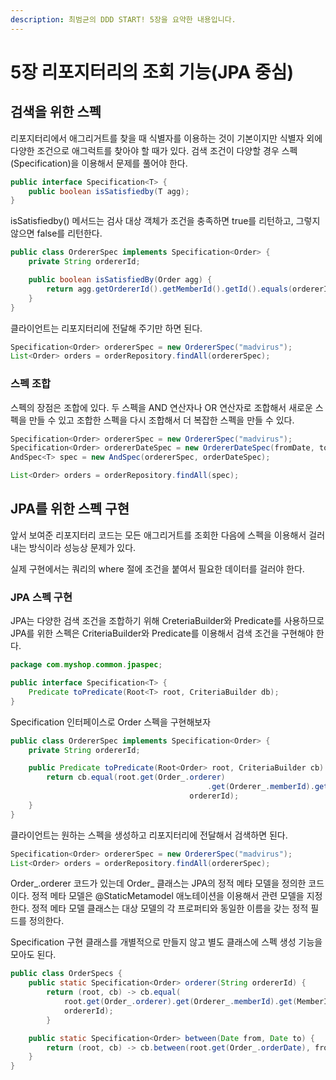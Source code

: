 ```yaml
---
description: 최범균의 DDD START! 5장을 요약한 내용입니다.
---
```


# 5장 리포지터리의 조회 기능\(JPA 중심\)

## 검색을 위한 스펙

리포지터리에서 애그리거트를 찾을 때 식별자를 이용하는 것이 기본이지만 식별자 외에 다양한 조건으로 애그럭트를 찾아야 할 때가 있다. 검색 조건이 다양할 경우 스펙\(Specification\)을 이용해서 문제를 풀어야 한다.

```java
public interface Specification<T> {
	public boolean isSatisfiedby(T agg);
}
```

isSatisfiedby\(\) 메서드는 검사 대상 객체가 조건을 충족하면 true를 리턴하고, 그렇지 않으면 false를 리턴한다.

```java
public class OrdererSpec implements Specification<Order> {
	private String ordererId;

	public boolean isSatisfiedBy(Order agg) {
		return agg.getOrdererId().getMemberId().getId().equals(ordererId);
	}
}
```

클라이언트는 리포지터리에 전달해 주기만 하면 된다.

```java
Specification<Order> ordererSpec = new OrdererSpec("madvirus");
List<Order> orders = orderRepository.findAll(ordererSpec);
```

### 스펙 조합

스펙의 장점은 조합에 있다. 두 스펙을 AND 연산자나 OR 연산자로 조합해서 새로운 스펙을 만들 수 있고 조합한 스펙을 다시 조합해서 더 복잡한 스펙을 만들 수 있다.

```java
Specification<Order> ordererSpec = new OrdererSpec("madvirus");
Specification<Order> ordererDateSpec = new OrdererDateSpec(fromDate, toDate);
AndSpec<T> spec = new AndSpec(ordererSpec, orderDateSpec);

List<Order> orders = orderRepository.findAll(spec);
```

## JPA를 위한 스펙 구현

앞서 보여준 리포지터리 코드는 모든 애그리거트를 조회한 다음에 스펙을 이용해서 걸러내는 방식이라 성능상 문제가 있다.

실제 구현에서는 쿼리의 where 절에 조건을 붙여서 필요한 데이터를 걸러야 한다.

### JPA 스펙 구현

JPA는 다양한 검색 조건을 조합하기 위해 CreteriaBuilder와 Predicate를 사용하므로 JPA를 위한 스펙은 CriteriaBuilder와 Predicate를 이용해서 검색 조건을 구현해야 한다.

```java
package com.myshop.common.jpaspec;

public interface Specification<T> {
	Predicate toPredicate(Root<T> root, CriteriaBuilder db);
}
```

Specification 인터페이스로 Order 스펙을 구현해보자

```java
public class OrdererSpec implements Specification<Order> {
	private String ordererId;

	public Predicate toPredicate(Root<Order> root, CriteriaBuilder cb) {
		return cb.equal(root.get(Order_.orderer)
											.get(Orderer_.memberId).get(MemberId_.id),
										ordererId);
	}
}
```

클라이언트는 원하는 스펙을 생성하고 리포지터리에 전달해서 검색하면 된다.

```java
Specification<Order> ordererSpec = new OrdererSpec("madvirus");
List<Order> orders = orderRepository.findAll(ordererSpec);
```

Order\_.orderer 코드가 있는데 Order\_ 클래스는 JPA의 정적 메타 모델을 정의한 코드이다. 정적 메타 모델은 @StaticMetamodel 애노테이션을 이용해서 관련 모델을 지정한다. 정적 메타 모델 클래스는 대상 모델의 각 프로퍼티와 동일한 이름을 갖는 정적 필드를 정의한다.

Specification 구현 클래스를 개별적으로 만들지 않고 별도 클래스에 스펙 생성 기능을 모아도 된다.

```java
public class OrderSpecs {
	public static Specification<Order> orderer(String ordererId) {
		return (root, cb) -> cb.equal(
			root.get(Order_.orderer).get(Orderer_.memberId).get(MemberId_.id),
			ordererId);
		}

	public static Specification<Order> between(Date from, Date to) {
		return (root, cb) -> cb.between(root.get(Order_.orderDate), from, to);
	}
}
```

